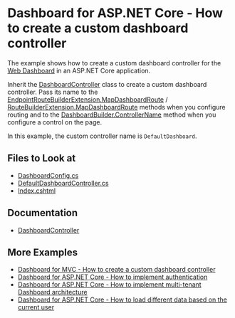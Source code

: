 # Dashboard for ASP.NET Core - How to create a custom dashboard controller

The example shows how to create a custom dashboard controller for the [Web Dashboard](https://docs.devexpress.com/Dashboard/115163/web-dashboard/aspnet-core-dashboard-control) in an ASP.NET Core application.

Inherit the [DashboardController](https://docs.devexpress.com/Dashboard/DevExpress.DashboardAspNetCore.DashboardController) class to create a custom dashboard controller. Pass its name to the [EndpointRouteBuilderExtension.MapDashboardRoute](https://docs.devexpress.com/Dashboard/DevExpress.DashboardAspNetCore.EndpointRouteBuilderExtension.MapDashboardRoute(System.Object-System.String-System.String)) / [RouteBuilderExtension.MapDashboardRoute](https://docs.devexpress.com/Dashboard/DevExpress.DashboardAspNetCore.RouteBuilderExtension.MapDashboardRoute(Microsoft.AspNetCore.Routing.IRouteBuilder-System.String-System.String-System.String--)?p=netframework) methods when you configure routing and to the [DashboardBuilder.ControllerName](https://docs.devexpress.com/Dashboard/DevExpress.DashboardAspNetCore.DashboardBuilder.ControllerName(System.String)?p=netframework) method when you configure a control on the page. 

In this example, the custom controller name is `DefaultDashboard`.

<!-- default file list -->
## Files to Look at

* [DashboardConfig.cs](./CS/MvcCustomController/App_Start/DashboardConfig.cs)
* [DefaultDashboardController.cs](./CS/MvcCustomController/Controllers/DefaultDashboardController.cs)
* [Index.cshtml](./CS/MvcCustomController/Views/Home/Index.cshtml)
<!-- default file list end -->

## Documentation

- [DashboardController](https://docs.devexpress.com/Dashboard/DevExpress.DashboardAspNetCore.DashboardController)

## More Examples

- [Dashboard for MVC - How to create a custom dashboard controller](https://github.com/DevExpress-Examples/dashboard-for-mvc-custom-dashboard-controller)
- [Dashboard for ASP.NET Core - How to implement authentication﻿](https://github.com/DevExpress-Examples/ASPNET-Core-Dashboard-Authentication)
- [Dashboard for ASP.NET Core - How to implement multi-tenant Dashboard architecture﻿](https://github.com/DevExpress-Examples/DashboardUserBasedAspNetCore)
- [Dashboard for ASP.NET Core - How to load different data based on the current user﻿](https://github.com/DevExpress-Examples/DashboardDifferentUserDataAspNetCore)